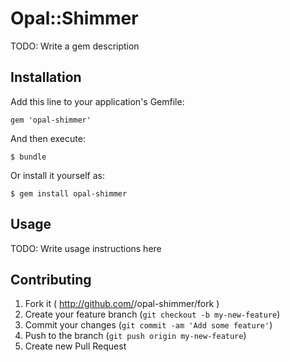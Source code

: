 # Opal::Shimmer

TODO: Write a gem description

## Installation

Add this line to your application's Gemfile:

    gem 'opal-shimmer'

And then execute:

    $ bundle

Or install it yourself as:

    $ gem install opal-shimmer

## Usage

TODO: Write usage instructions here

## Contributing

1. Fork it ( http://github.com/<my-github-username>/opal-shimmer/fork )
2. Create your feature branch (`git checkout -b my-new-feature`)
3. Commit your changes (`git commit -am 'Add some feature'`)
4. Push to the branch (`git push origin my-new-feature`)
5. Create new Pull Request
